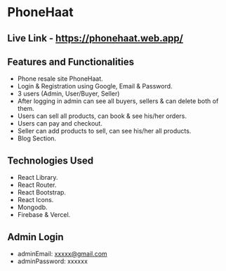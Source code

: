 # PhoneHaat

## Live Link - https://phonehaat.web.app/

## Features and Functionalities
- Phone resale site PhoneHaat.
- Login & Registration using Google, Email & Password.
- 3 users (Admin, User/Buyer, Seller)
- After logging in admin can see all buyers, sellers & can delete both of them. 
- Users can sell all products, can book & see his/her orders.
- Users can pay and checkout.
- Seller can add products to sell, can see his/her all products.
- Blog Section.


## Technologies Used 
- React Library.
- React Router.
- React Bootstrap.
- React Icons.
- Mongodb.
- Firebase & Vercel.

## Admin Login
- adminEmail: xxxxx@gmail.com
- adminPassword: xxxxxx

